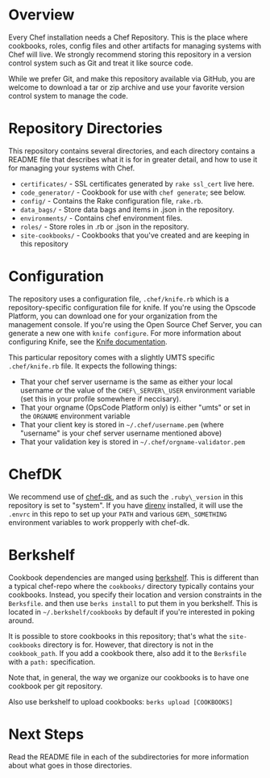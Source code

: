 Overview
========
Every Chef installation needs a Chef Repository. This is the place where
cookbooks, roles, config files and other artifacts for managing systems
with Chef will live. We strongly recommend storing this repository in a
version control system such as Git and treat it like source code.

While we prefer Git, and make this repository available via GitHub, you
are welcome to download a tar or zip archive and use your favorite
version control system to manage the code.

Repository Directories
======================
This repository contains several directories, and each directory contains
a README file that describes what it is for in greater detail, and how to
use it for managing your systems with Chef.

* `certificates/` - SSL certificates generated by `rake ssl_cert` live here.
* `code_generator/` - Cookbook for use with `chef generate`; see below.
* `config/` - Contains the Rake configuration file, `rake.rb`.
* `data_bags/` - Store data bags and items in .json in the repository.
* `environments/` - Contains chef environment files.
* `roles/` - Store roles in .rb or .json in the repository.
* `site-cookbooks/` - Cookbooks that you've created and are keeping in
  this repository

Configuration
=============
The repository uses a configuration file, `.chef/knife.rb` which is a
repository-specific configuration file for knife. If you're using the Opscode
Platform, you can download one for your organization from the management
console. If you're using the Open Source Chef Server, you can generate a new
one with `knife configure`. For more information about configuring Knife,
see the [Knife documentation][knifedoc].

This particular repository comes with a slightly UMTS specific `.chef/knife.rb`
file.  It expects the following things:

* That your chef server username is the same as either your local username _or_
  the value of the `CHEF\_SERVER\_USER` environment variable (set this
  in your profile somewhere if neccisary).
* That your orgname (OpsCode Platform only) is either "umts" or set in the
  `ORGNAME` environment variable
* That your client key is stored in `~/.chef/username.pem` (where "username"
  is your chef server username mentioned above)
* That your validation key is stored in `~/.chef/orgname-validator.pem`

ChefDK
======
We recommend use of [chef-dk][chef-dk], and as such the `.ruby\_version` in
this repository is set to "system".  If you have [direnv][direnv]
installed, it will use the `.envrc` in this repo to set up your `PATH`
and various `GEM\_SOMETHING` environment variables to work propperly with
chef-dk.

Berkshelf
=========
Cookbook dependencies are manged using [berkshelf][berks]. This is
different than a typical chef-repo where the `cookbooks/` directory
typically contains your cookbooks.  Instead, you specify their location
and version constraints in the `Berksfile`. and then use `berks install`
to put them in you berkshelf.  This is located in `~/.berkshelf/cookbooks` by
default if you're interested in poking around.

It is possible to store cookbooks in this repository; that's what the
`site-cookbooks` directory is for. However, that directory is not in the
`cookbook_path`.  If you add a cookbook there, also add it to the
`Berksfile` with a `path:` specification.

Note that, in general, the way we organize our cookbooks is to have one
cookbook per git repository.

Also use berkshelf to upload cookbooks: `berks upload [COOKBOOKS]`

Next Steps
==========
Read the README file in each of the subdirectories for more information about
what goes in those directories.

[knifedoc]: http://help.opscode.com/faqs/chefbasics/knife
[lib]: https://github.com/applicationsonline/librarian
[chef-dk]: https://downloads.chef.io/chef-dk/
[direnv]: http://direnv.net/
[berks]: http://berkshelf.com/
